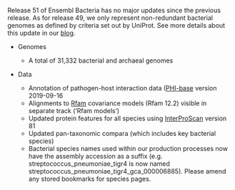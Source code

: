 Release 51 of Ensembl Bacteria has no major updates since the previous release. As for release 49, we only represent non-redundant bacterial genomes as defined by criteria set out by UniProt. See more details about this update in our [blog](https://www.ensembl.info/2020/09/21/ensembl-bacteria-updates/). 

- Genomes

	- A total of 31,332 bacterial and archaeal genomes

- Data 

	- Annotation of pathogen-host interaction data ([PHI-base](http://www.phi-base.org/index.jsp) version 2019-09-16
	- Alignments to [Rfam](https://rfam.xfam.org) covariance models (Rfam 12.2) visible in separate track (‘Rfam models’)
	- Updated protein features for all species using [InterProScan](https://www.ebi.ac.uk/interpro/search/sequence/) version 81
	- Updated pan-taxonomic compara (which includes key bacterial species)
	- Bacterial species names used within our production processes now have the assembly accession as a suffix (e.g. streptococcus_pneumoniae_tigr4 is now named streptococcus_pneumoniae_tigr4_gca_000006885). Please amend any stored bookmarks for species pages.
